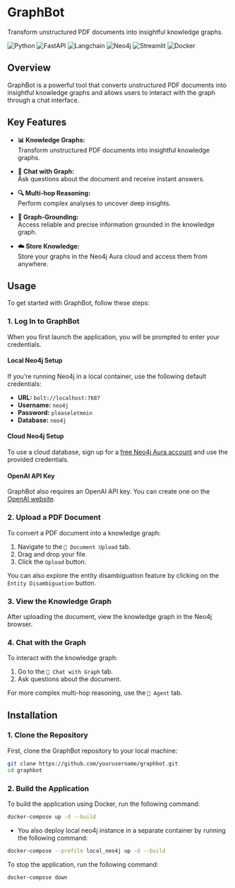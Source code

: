# GraphBot
Transform unstructured PDF documents into insightful knowledge graphs.

![Python](https://img.shields.io/badge/Python-yellow)
![FastAPI](https://img.shields.io/badge/FastAPI-green)
![Langchain](https://img.shields.io/badge/Langchain-blue)
![Neo4j](https://img.shields.io/badge/Neo4j-blue)
![Streamlit](https://img.shields.io/badge/Streamlit-red)
![Docker](https://img.shields.io/badge/Docker-blue)

## Overview

GraphBot is a powerful tool that converts unstructured PDF documents into insightful knowledge graphs 
and allows users to interact with the graph through a chat interface.

## Key Features
- **📊 Knowledge Graphs:**  
  Transform unstructured PDF documents into insightful knowledge graphs.

- **💬 Chat with Graph:**  
  Ask questions about the document and receive instant answers.

- **🔍 Multi-hop Reasoning:**  
  Perform complex analyses to uncover deep insights.

- **📄 Graph-Grounding:**  
  Access reliable and precise information grounded in the knowledge graph.

- **☁️ Store Knowledge:**  
  Store your graphs in the Neo4j Aura cloud and access them from anywhere.

## Usage
To get started with GraphBot, follow these steps:

### 1. Log In to GraphBot
When you first launch the application, you will be prompted to enter your credentials.

#### Local Neo4j Setup
If you're running Neo4j in a local container, use the following default credentials:
- **URL:** `bolt://localhost:7687`
- **Username:** `neo4j`
- **Password:** `pleaseletmein`
- **Database:** `neo4j`

#### Cloud Neo4j Setup
To use a cloud database, sign up for a [free Neo4j Aura account](https://neo4j.com/cloud/platform/aura-graph-database/) and use the provided credentials.

#### OpenAI API Key
GraphBot also requires an OpenAI API key. You can create one on the [OpenAI website](https://platform.openai.com/signup).

### 2. Upload a PDF Document
To convert a PDF document into a knowledge graph:
1. Navigate to the `📁 Document Upload` tab.
2. Drag and drop your file.
3. Click the `Upload` button.

You can also explore the entity disambiguation feature by clicking on the `Entity Disambiguation` button.

### 3. View the Knowledge Graph
After uploading the document, view the knowledge graph in the Neo4j browser.

### 4. Chat with the Graph
To interact with the knowledge graph:
1. Go to the `💬 Chat with Graph` tab.
2. Ask questions about the document.

For more complex multi-hop reasoning, use the `🧠 Agent` tab.

## Installation
### 1. Clone the Repository
First, clone the GraphBot repository to your local machine:
```bash
git clone https://github.com/yourusername/graphbot.git
cd graphbot
```
### 2. Build the Application
To build the application using Docker, run the following command:
```bash
docker-compose up -d --build
```
- You also deploy local neo4j instance in a separate container by running the following command:
```bash
docker-compose --profile local_neo4j up -d --build
```
To stop the application, run the following command:
```bash
docker-compose down
```


